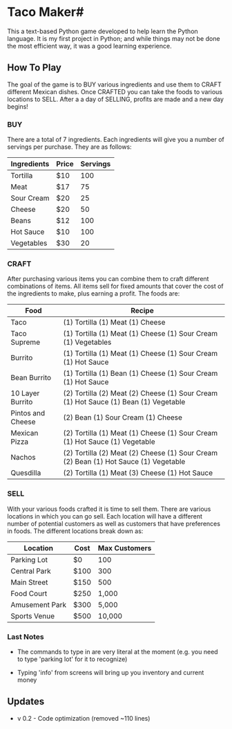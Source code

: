 # Taco Maker#

This a text-based Python game developed to help learn the Python language. It is my first project in Python; and while things may not be done the most efficient way, it was a good learning experience.

## How To Play ##

The goal of the game is to BUY various ingredients and use them to CRAFT different Mexican dishes. Once CRAFTED you can take the foods to various locations to SELL. After a a day of SELLING, profits are made and a new day begins!

### BUY ###
There are a total of 7 ingredients. Each ingredients will give you a number of servings per purchase. They are as follows:

Ingredients   | Price         | Servings
------------- | ------------- | -------------
Tortilla      | $10           | 100
Meat          | $17           | 75
Sour Cream    | $20           | 25
Cheese        | $20           | 50
Beans         | $12           | 100
Hot Sauce     | $10           | 100
Vegetables    | $30           | 20

### CRAFT ####
After purchasing various items you can combine them to craft different combinations of items. All items sell for fixed amounts that cover the cost of the ingredients to make, plus earning a profit. The foods are:

Food          | Recipe
------------- | -------------
Taco          | (1) Tortilla (1) Meat (1) Cheese
Taco Supreme  | (1) Tortilla (1) Meat (1) Cheese (1) Sour Cream (1) Vegetables
Burrito       | (1) Tortilla (1) Meat (1) Cheese (1) Sour Cream (1) Hot Sauce
Bean Burrito  | (1) Tortilla (1) Bean (1) Cheese (1) Sour Cream (1) Hot Sauce
10 Layer Burrito  | (2) Tortilla (2) Meat (2) Cheese (1) Sour Cream (1) Hot Sauce (1) Bean (1) Vegetable
Pintos and Cheese     | (2) Bean (1) Sour Cream (1) Cheese
Mexican Pizza | (2) Tortilla (1) Meat (1) Cheese (1) Sour Cream (1) Hot Sauce (1) Vegetable
Nachos        | (2) Tortilla (2) Meat (2) Cheese (1) Sour Cream (2) Bean (1) Hot Sauce (1) Vegetable
Quesdilla     | (2) Tortilla (1) Meat (3) Cheese (1) Hot Sauce

### SELL ###
With your various foods crafted it is time to sell them. There are various locations in which you can go sell. Each location will have a different number of potential customers as well as customers that have preferences in foods. The different locations break down as: 

Location      | Cost          | Max Customers
------------- | ------------- | -------------
Parking Lot   | $0            | 100
Central Park  | $100          | 300
Main Street   | $150          | 500
Food Court    | $250          | 1,000
Amusement Park| $300          | 5,000
Sports Venue  | $500          | 10,000

### Last Notes ###
* The commands to type in are very literal at the moment (e.g. you need to type 'parking lot' for it to recognize)

* Typing 'info' from screens will bring up you inventory and current money

## Updates ##
* v 0.2 - Code optimization (removed ~110 lines)
